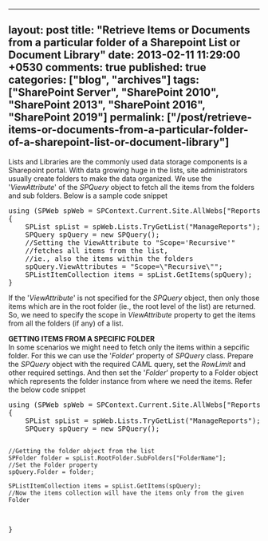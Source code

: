 ---
layout: post
title: "Retrieve Items or Documents from a particular folder of a Sharepoint List or Document Library"
date: 2013-02-11 11:29:00 +0530
comments: true
published: true
categories: ["blog", "archives"]
tags: ["SharePoint Server", "SharePoint 2010", "SharePoint 2013", "SharePoint 2016", "SharePoint 2019"]
permalink: ["/post/retrieve-items-or-documents-from-a-particular-folder-of-a-sharepoint-list-or-document-library"]
  ---
<!-- more -->
<p>Lists and Libraries are the commonly used data storage components is a Sharepoint portal. With data growing huge in the lists, site administrators usually create folders to make the data organized. We use the '<em>ViewAttribute</em>' of the <em>SPQuery</em> object to fetch all the items from the folders and sub folders. Below is a sample code snippet</p>
<pre class="brush:csharp;auto-links:false;toolbar:false" contenteditable="false">using (SPWeb spWeb = SPContext.Current.Site.AllWebs["Reports"])
{
    SPList spList = spWeb.Lists.TryGetList("ManageReports");
    SPQuery spQuery = new SPQuery();
    //Setting the ViewAttribute to "Scope='Recursive'" 
    //fetches all items from the list,
    //ie., also the items within the folders
    spQuery.ViewAttributes = "Scope=\"Recursive\"";
    SPListItemCollection items = spList.GetItems(spQuery);
}</pre>
<p>If the '<em>ViewAttribute</em>' is not specified for the <em>SPQuery</em> object, then only those items which are in the root folder (ie., the root level of the list) are returned. So, we need to specify the scope in <em>ViewAttribute</em> property to get the items from all the folders (if any) of a list.</p>
<p><strong>GETTING ITEMS FROM A SPECIFIC FOLDER</strong><br /> In some scenarios we might need to fetch only the items within a sepcific folder. For this we can use the '<em>Folder</em>' property of <em>SPQuery</em> class. Prepare the <em>SPQuery</em> object with the required CAML query, set the <em>RowLimit</em> and other required settings. And then set the '<em>Folder</em>' property to a Folder object which represents the folder instance from where we need the items. Refer the below code snippet</p>
<pre class="brush:csharp;auto-links:false;toolbar:false" contenteditable="false">using (SPWeb spWeb = SPContext.Current.Site.AllWebs["Reports"])
{
    SPList spList = spWeb.Lists.TryGetList("ManageReports");
    SPQuery spQuery = new SPQuery();
                
    //Getting the folder object from the list 
    SPFolder folder = spList.RootFolder.SubFolders["FolderName"];
    //Set the Folder property
    spQuery.Folder = folder;

    SPListItemCollection items = spList.GetItems(spQuery);
    //Now the items collection will have the items only from the given Folder
}</pre>
<p>&nbsp;</p>
<p>&nbsp;</p>
